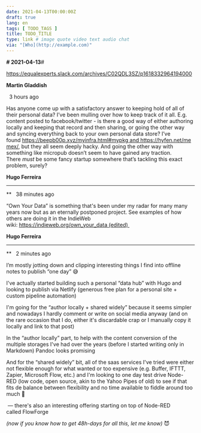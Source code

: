 ```yaml
---
date: 2021-04-13T00:00:00Z
draft: true
lang: en
tags: [ TODO_TAGS ]
title: TODO_TITLE
type: link # image quote video text audio chat
via: "[Who](http://example.com)"
---
```



**# 2021-04-13**# 

https://equalexperts.slack.com/archives/C02QDL3SZ/p1618332964194000

**Martin Gladdish**

  3 hours ago

Has anyone come up with a satisfactory answer to keeping hold of all of their personal data? I’ve been mulling over how to keep track of it all. E.g. content posted to facebook/twitter - is there a good way of either authoring locally and keeping that record and then sharing, or going the other way and syncing everything back to your own personal data store?
I’ve found https://beepb00p.xyz/myinfra.html#mypkg and https://hyfen.net/memex/, but they all seem deeply hacky. And going the other way with something like micropub doesn’t seem to have gained any traction.
There *must* be some fancy startup somewhere that’s tackling this exact problem, surely?

**Hugo Ferreira**
****
**
  38 minutes ago

“Own Your Data” is something that's been under my radar for many many years now but as an eternally postponed project. See examples of how others are doing it in the IndieWeb wiki: https://indieweb.org/own_your_data (edited) 

**Hugo Ferreira**

****
**
  2 minutes ago

I’m mostly jotting down and clipping interesting things I find into offline notes to publish “one day” 😅

I've actually started building such a personal “data hub” with Hugo and looking to publish via Netlify (generous free plan for a personal site + custom pipeline automation)

I'm going for the “author locally + shared widely” because it seems simpler and nowadays I hardly comment or write on social media anyway (and on the rare occasion that I do, either it's discardable crap or I manually copy it locally and link to that post)

In the “author locally” part, to help with the content conversion of the multiple storages I've had over the years (before I started writing only in Markdown) Pandoc looks promising

And for the “shared widely” bit, all of the saas services I've tried were either not flexible enough for what wanted or too expensive (e.g. Buffer, IFTTT, Zapier, Microsoft Flow, etc.) and I'm looking to one day test drive Node-RED (low code, open source, akin to the Yahoo Pipes of old) to see if that fits de balance between flexibility and no time available to fiddle around too much 🙂

 — there's also an interesting offering starting on top of Node-RED called FlowForge

*(now if you know how to get 48h-days for all this, let me know)* 😈
